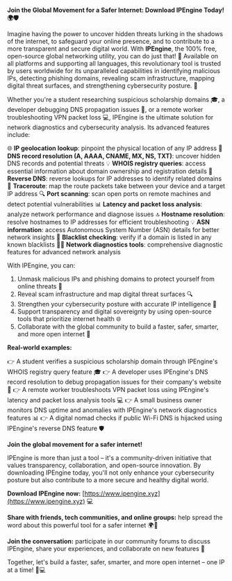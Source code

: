**Join the Global Movement for a Safer Internet: Download IPEngine Today! 🌍🛡️**

Imagine having the power to uncover hidden threats lurking in the shadows of the internet, to safeguard your online presence, and to contribute to a more transparent and secure digital world. With **IPEngine**, the 100% free, open-source global networking utility, you can do just that! 🚀 Available on all platforms and supporting all languages, this revolutionary tool is trusted by users worldwide for its unparalleled capabilities in identifying malicious IPs, detecting phishing domains, revealing scam infrastructure, mapping digital threat surfaces, and strengthening cybersecurity posture. 🔐

Whether you're a student researching suspicious scholarship domains 🎓, a developer debugging DNS propagation issues 🤔, or a remote worker troubleshooting VPN packet loss 💻, IPEngine is the ultimate solution for network diagnostics and cybersecurity analysis. Its advanced features include:

🌐 **IP geolocation lookup**: pinpoint the physical location of any IP address
👀 **DNS record resolution (A, AAAA, CNAME, MX, NS, TXT)**: uncover hidden DNS records and potential threats
💡 **WHOIS registry queries**: access essential information about domain ownership and registration details
🔄 **Reverse DNS**: reverse lookups for IP addresses to identify related domains
🚀 **Traceroute**: map the route packets take between your device and a target IP address
🔍 **Port scanning**: scan open ports on remote machines and detect potential vulnerabilities
📊 **Latency and packet loss analysis**: analyze network performance and diagnose issues
🔝 **Hostname resolution**: resolve hostnames to IP addresses for efficient troubleshooting
💡 **ASN information**: access Autonomous System Number (ASN) details for better network insights
🚫 **Blacklist checking**: verify if a domain is listed in any known blacklists
👨‍🔬 **Network diagnostics tools**: comprehensive diagnostic features for advanced network analysis

With IPEngine, you can:

1. Unmask malicious IPs and phishing domains to protect yourself from online threats 🚫
2. Reveal scam infrastructure and map digital threat surfaces 🔍
3. Strengthen your cybersecurity posture with accurate IP intelligence 💪
4. Support transparency and digital sovereignty by using open-source tools that prioritize internet health 🌐
5. Collaborate with the global community to build a faster, safer, smarter, and more open internet 🚀

**Real-world examples:**

👉 A student verifies a suspicious scholarship domain through IPEngine's WHOIS registry query feature 🎓
👉 A developer uses IPEngine's DNS record resolution to debug propagation issues for their company's website 🤔
👉 A remote worker troubleshoots VPN packet loss using IPEngine's latency and packet loss analysis tools 💻
👉 A small business owner monitors DNS uptime and anomalies with IPEngine's network diagnostics features 📊
👉 A digital nomad checks if public Wi-Fi DNS is hijacked using IPEngine's reverse DNS feature 🛡️

**Join the global movement for a safer internet!**

IPEngine is more than just a tool – it's a community-driven initiative that values transparency, collaboration, and open-source innovation. By downloading IPEngine today, you'll not only enhance your cybersecurity posture but also contribute to a more secure and healthy digital world.

**Download IPEngine now:** [https://www.ipengine.xyz](https://www.ipengine.xyz) 💻

**Share with friends, tech communities, and online groups:** help spread the word about this powerful tool for a safer internet 🌍👥

**Join the conversation:** participate in our community forums to discuss IPEngine, share your experiences, and collaborate on new features 🔗

Together, let's build a faster, safer, smarter, and more open internet – one IP at a time! 🚀💻